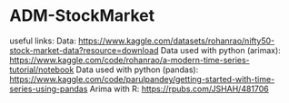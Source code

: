 # ADM-StockMarket

useful links:
Data: https://www.kaggle.com/datasets/rohanrao/nifty50-stock-market-data?resource=download
Data used with python (arimax): https://www.kaggle.com/code/rohanrao/a-modern-time-series-tutorial/notebook
Data used with python (pandas): https://www.kaggle.com/code/parulpandey/getting-started-with-time-series-using-pandas
Arima with R: https://rpubs.com/JSHAH/481706
